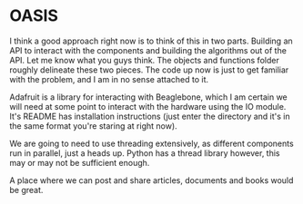 # OASIS

I think a good approach right now is to think of this in two parts. Building an API to interact with the components and building the algorithms out of the API. Let me know what you guys think. The objects and functions folder roughly delineate these two pieces. The code up now is just to get familiar with the problem, and I am in no sense attached to it. 

Adafruit is a library for interacting with Beaglebone, which I am certain we will need at some point to interact with the hardware using the IO module.  It's README has installation instructions (just enter the directory and it's in the same format you're staring at right now). 

We are going to need to use threading extensively, as different components run in parallel, just a heads up. Python has a thread library however, this may or may not be sufficient enough. 

A place where we can post and share articles, documents and books would be great. 
